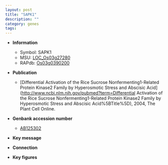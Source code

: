 ```yaml
---
layout: post
title: "SAPK1"
description: ""
category: genes
tags: 
---
```


* **Information**  
    + Symbol: SAPK1  
    + MSU: [LOC_Os03g27280](http://rice.plantbiology.msu.edu/cgi-bin/ORF_infopage.cgi?orf=LOC_Os03g27280)  
    + RAPdb: [Os03g0390200](http://rapdb.dna.affrc.go.jp/viewer/gbrowse_details/irgsp1?name=Os03g0390200)  

* **Publication**  
    + [Differential Activation of the Rice Sucrose Nonfermenting1-Related Protein Kinase2 Family by Hyperosmotic Stress and Abscisic Acid](http://www.ncbi.nlm.nih.gov/pubmed?term=Differential Activation of the Rice Sucrose Nonfermenting1-Related Protein Kinase2 Family by Hyperosmotic Stress and Abscisic Acid%5BTitle%5D), 2004, The Plant Cell Online.

* **Genbank accession number**  
    + [AB125302](http://www.ncbi.nlm.nih.gov/nuccore/AB125302)

* **Key message**  

* **Connection**  

* **Key figures**  


